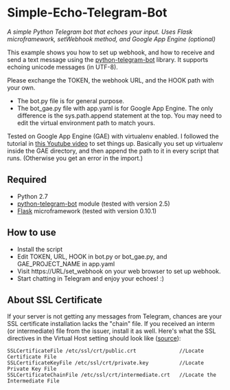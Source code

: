 # Simple-Echo-Telegram-Bot
*A simple Python Telegram bot that echoes your input. Uses Flask microframework, setWebhook method, and Google App Engine (optional)*

This example shows you how to set up webhook, and how to receive and send a text message using the [python-telegram-bot](https://github.com/leandrotoledo/python-telegram-bot) library. It supports echoing unicode messages (in UTF-8).

Please exchange the TOKEN, the webhook URL, and the HOOK path with your own.

* The bot.py file is for general purpose.
* The bot_gae.py file with app.yaml is for Google App Engine. The only difference is the sys.path.append statement at the top. You may need to edit the virtual environment path to match yours.

Tested on Google App Engine (GAE) with virtualenv enabled. I followed the tutorial in [this Youtube video](https://www.youtube.com/watch?v=FRI3QGNWJYI) to set things up. Basically you set up virtualenv inside the GAE directory, and then append the path to it in every script that runs. (Otherwise you get an error in the import.)

## Required
* Python 2.7
* [python-telegram-bot](https://github.com/leandrotoledo/python-telegram-bot) module (tested with version 2.5)
* [Flask](http://flask.pocoo.org/) microframework (tested with version 0.10.1)

## How to use
* Install the script
* Edit TOKEN, URL, HOOK in bot.py or bot_gae.py, and GAE_PROJECT_NAME in app.yaml
* Visit https://URL/set_webhook on your web browser to set up webhook.
* Start chatting in Telegram and enjoy your echoes! :)

## About SSL Certificate
If your server is not getting any messages from Telegram, chances are your SSL certificate installation lacks the "chain" file. If you received an interm (or intermediate) file from the issuer, install it as well. Here's what the SSL directives in the Virtual Host setting should look like ([source](https://access.redhat.com/solutions/43575)):
```
SSLCertificateFile /etc/ssl/crt/public.crt              //Locate Certificate File
SSLCertificateKeyFile /etc/ssl/crt/private.key          //Locate Private Key File
SSLCertificateChainFile /etc/ssl/crt/intermediate.crt   //Locate the Intermediate File
```